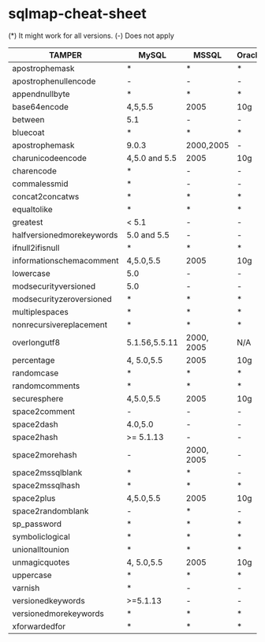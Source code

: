 # sqlmap-cheat-sheet

(*) It might work for all versions. 
(-) Does not apply

| TAMPER                    | MySQL         | MSSQL      | Oracle | PostgreSQL  |
|---------------------------|---------------|------------|--------|-------------|
|       apostrophemask      |       *       |      *     |    *   |      *      |
|    apostrophenullencode   |       -       |      -     |    -   |      -      |
|       appendnullbyte      |       *       |      *     |    *   |      *      |
|        base64encode       |    4,5,5.5    |    2005    |   10g  |      -      |
|          between          |      5.1      |      -     |    -   |      -      |
|          bluecoat         |       *       |      *     |    *   |      *      |
|       apostrophemask      |     9.0.3     |  2000,2005 |    -   |     9.3     |
|     charunicodeencode     | 4,5.0 and 5.5 |    2005    |   10g  | 8.3,8.4,9.0 |
|         charencode        |       *       |      -     |    -   |      -      |
|        commalessmid       |       *       |      -     |    -   |      -      |
|      concat2concatws      |       *       |      *     |    *   |      *      |
|        equaltolike        |       *       |      *     |    *   |      *      |
|          greatest         |     < 5.1     |      -     |    -   |      -      |
| halfversionedmorekeywords |  5.0 and 5.5  |      -     |    -   |      -      |
|      ifnull2ifisnull      |       *       |      *     |    *   |      *      |
|  informationschemacomment |   4,5.0,5.5   |    2005    |   10g  | 8.3,8.4,9.0 |
|         lowercase         |      5.0      |      -     |    -   |      -      |
|    modsecurityversioned   |      5.0      |      -     |    -   |      -      |
|  modsecurityzeroversioned |       *       |      *     |    *   |      *      |
|       multiplespaces      |       *       |      *     |    *   |      *      |
|  nonrecursivereplacement  |       *       |      *     |    *   |      *      |
|        overlongutf8       | 5.1.56,5.5.11 | 2000, 2005 |   N/A  |     9.0     |
|         percentage        |   4, 5.0,5.5  |    2005    |   10g  | 8.3,8.4,9.0 |
|         randomcase        |       *       |      *     |    *   |      *      |
|       randomcomments      |       *       |      *     |    *   |      *      |
|        securesphere       |   4,5.0,5.5   |    2005    |   10g  | 8.3,8.4,9.0 |
|       space2comment       |       -       |      -     |    -   |      -      |
|         space2dash        |    4.0,5.0    |      -     |    -   |      -      |
|         space2hash        |   >= 5.1.13   |      -     |    -   |      -      |
|       space2morehash      |       -       | 2000, 2005 |    -   |      -      |
|      space2mssqlblank     |       *       |      *     |    -   |      -      |
|      space2mssqlhash      |       *       |      *     |    *   |      *      |
|         space2plus        |   4,5.0,5.5   |    2005    |   10g  | 8.3,8.4,9.0 |
|     space2randomblank     |       -       |      *     |    -   |      -      |
|        sp_password        |       *       |      *     |    *   |      *      |
|      symboliclogical      |       *       |      *     |    *   |      *      |
|      unionalltounion      |       *       |      *     |    *   |      *      |
|       unmagicquotes       |   4, 5.0,5.5  |    2005    |   10g  | 8.3,8.4,9.0 |
|         uppercase         |       *       |      *     |    *   |      *      |
|          varnish          |       *       |      -     |    -   |      -      |
|     versionedkeywords     |    >=5.1.13   |      -     |    -   |      -      |
|   versionedmorekeywords   |       *       |      *     |    *   |      *      |
|       xforwardedfor       |       *       |      *     |    *   |      *      |
